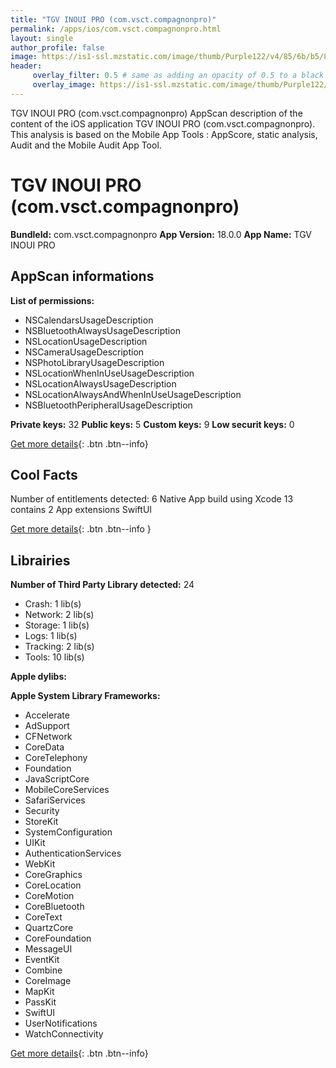 ```yaml
---
title: "TGV INOUI PRO (com.vsct.compagnonpro)"
permalink: /apps/ios/com.vsct.compagnonpro.html
layout: single
author_profile: false
image: https://is1-ssl.mzstatic.com/image/thumb/Purple122/v4/85/6b/b5/856bb5f1-8e67-064d-32b8-948b59774d2f/AppIcon-1x_U007emarketing-0-7-0-sRGB-85-220.png/512x512bb.jpg
header: 
     overlay_filter: 0.5 # same as adding an opacity of 0.5 to a black background
     overlay_image: https://is1-ssl.mzstatic.com/image/thumb/Purple122/v4/85/6b/b5/856bb5f1-8e67-064d-32b8-948b59774d2f/AppIcon-1x_U007emarketing-0-7-0-sRGB-85-220.png/512x512bb.jpg
---
```

TGV INOUI PRO (com.vsct.compagnonpro) AppScan description of the content of the iOS application TGV INOUI PRO (com.vsct.compagnonpro). This analysis is based on the Mobile App Tools : AppScore, static analysis, Audit and the Mobile Audit App Tool.

# TGV INOUI PRO (com.vsct.compagnonpro)

**BundleId:** com.vsct.compagnonpro
**App Version:** 18.0.0
**App Name:** TGV INOUI PRO


## AppScan informations 

**List of permissions:** 
- NSCalendarsUsageDescription
- NSBluetoothAlwaysUsageDescription
- NSLocationUsageDescription
- NSCameraUsageDescription
- NSPhotoLibraryUsageDescription
- NSLocationWhenInUseUsageDescription
- NSLocationAlwaysUsageDescription
- NSLocationAlwaysAndWhenInUseUsageDescription
- NSBluetoothPeripheralUsageDescription
  
  
**Private keys:** 32
**Public keys:** 5
**Custom keys:** 9
**Low securit keys:** 0
  
[Get more details](/pricing.html){: .btn .btn--info}

## Cool Facts

Number of entitlements detected: 6
Native App
build using Xcode 13
contains 2 App extensions
SwiftUI
  
[Get more details](/pricing.html){: .btn .btn--info }

## Librairies 
**Number of Third Party Library detected:** 24
- Crash: 1 lib(s)
- Network: 2 lib(s)
- Storage: 1 lib(s)
- Logs: 1 lib(s)
- Tracking: 2 lib(s)
- Tools: 10 lib(s)


**Apple dylibs:**


**Apple System Library Frameworks:**
- Accelerate
- AdSupport
- CFNetwork
- CoreData
- CoreTelephony
- Foundation
- JavaScriptCore
- MobileCoreServices
- SafariServices
- Security
- StoreKit
- SystemConfiguration
- UIKit
- AuthenticationServices
- WebKit
- CoreGraphics
- CoreLocation
- CoreMotion
- CoreBluetooth
- CoreText
- QuartzCore
- CoreFoundation
- MessageUI
- EventKit
- Combine
- CoreImage
- MapKit
- PassKit
- SwiftUI
- UserNotifications
- WatchConnectivity


  
[Get more details](/pricing.html){: .btn .btn--info}

